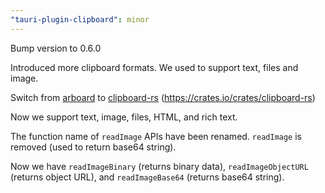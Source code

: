 ```yaml
---
"tauri-plugin-clipboard": minor
---
```


Bump version to 0.6.0

Introduced more clipboard formats. We used to support text, files and image.

Switch from [arboard](https://crates.io/crates/arboard) to [clipboard-rs](https://crates.io/crates/clipboard-rs) (https://crates.io/crates/clipboard-rs)


Now we support text, image, files, HTML, and rich text.

The function name of `readImage` APIs have been renamed. `readImage` is removed (used to return base64 string).

Now we have `readImageBinary` (returns binary data), `readImageObjectURL` (returns object URL), and `readImageBase64` (returns base64 string).

